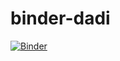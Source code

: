 # binder-dadi

[![Binder](https://mybinder.org/badge_logo.svg)](https://mybinder.org/v2/gh/sateeshperi/binder-dadi/main?urlpath=lab)
